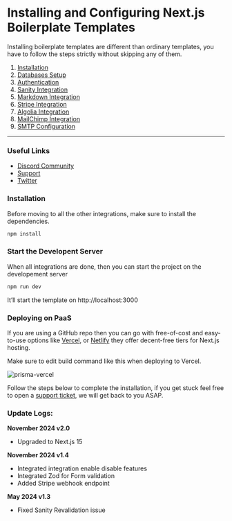 # Installing and Configuring Next.js Boilerplate Templates

Installing boilerplate templates are different than ordinary templates, you have to follow the steps strictly without skipping any of them.


1. [Installation](https://nextjstemplates.com/docs/boilerplate#installation)
2. [Databases Setup](https://nextjstemplates.com/docs/database)
3. [Authentication](https://nextjstemplates.com/docs/authentication)
4. [Sanity Integration](https://nextjstemplates.com/docs/sanity)
5. [Markdown Integration](https://nextjstemplates.com/docs/markdown)
6. [Stripe Integration](https://nextjstemplates.com/docs/stripe)
7. [Algolia Integration](https://nextjstemplates.com/docs/algolia)
8. [MailChimp Integration](https://nextjstemplates.com/docs/mailchimp)
9. [SMTP Configuration](https://nextjstemplates.com/docs/resend)

---

### Useful Links
- [Discord Community](https://pimjo.com/community)
- [Support](https://nextjstemplates.com/support)
- [Twitter](https://x.com/nextjstemplate)


### Installation

Before moving to all the other integrations, make sure to install the dependencies.

```bash copy
npm install

```

### Start the Developent Server

When all integrations are done, then you can start the project on the developement server

```bash copy
npm run dev
```

It’ll start the template on http://localhost:3000

### Deploying on PaaS

If you are using a GitHub repo then you can go with free-of-cost and easy-to-use options like [Vercel](https://vercel.com/), or [Netlify](https://netlify.com/) they offer decent-free tiers for Next.js hosting.

Make sure to edit build command like this when deploying to Vercel.

![prisma-vercel](https://nextjstemplates.com/docs/prisma-vercel.png)

Follow the steps below to complete the installation, if you get stuck feel free to open a [support ticket](/support), we will get back to you ASAP.

### Update Logs:

**November 2024 v2.0**
- Upgraded to Next.js 15

**November 2024 v1.4**
- Integrated integration enable disable features
- Integrated Zod for Form validation
- Added Stripe webhook endpoint


**May 2024  v1.3**
- Fixed Sanity Revalidation issue
